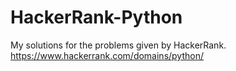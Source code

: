# HackerRank-Python
My solutions for the problems given by HackerRank.
https://www.hackerrank.com/domains/python/
